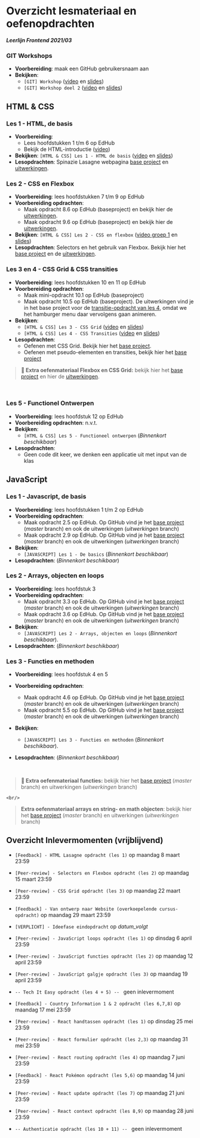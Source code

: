# Overzicht lesmateriaal en oefenopdrachten
_**Leerlijn Frontend 2021/03**_

### GIT Workshops
* **Voorbereiding**: maak een GitHub gebruikersnaam aan
* **Bekijken**:
    * `[GIT] Workshop` ([video](https://web.microsoftstream.com/video/cf4b42b5-890a-487c-8b3e-b2549d5a29f2) en [slides](https://noviuniversity.sharepoint.com/sites/Frontend202103/Lesmateriaal/GIT/%5BGIT%5D%20Workshop%20deel%201.pdf))
    * `[GIT] Workshop deel 2` ([video](https://web.microsoftstream.com/video/811bc638-3652-4a52-8ddf-e88d3cbb3aba) en [slides](https://noviuniversity.sharepoint.com/sites/Frontend202103/Lesmateriaal/GIT/%5BGIT%5D%20Workshop%20deel%202.pdf))
  
## HTML & CSS

### Les 1 - HTML, de basis
* **Voorbereiding**: 
  * Lees hoofdstukken 1 t/m 6 op EdHub
  * Bekijk de HTML-introductie ([video](https://web.microsoftstream.com/video/f8449ad1-48ce-414a-b0ed-33c17a6bcba7))
* **Bekijken**: `[HTML & CSS] Les 1 - HTML de basis` ([video](https://web.microsoftstream.com/video/4d114ecd-e858-4a9b-b959-3e23cda1fe0c) en [slides](https://teams.microsoft.com/l/file/6D6CABC3-DDAF-4E13-9CBA-A0E9DA9A3179?tenantId=4243de4c-3701-4a5d-b67a-388c5c9557a2&fileType=pdf&objectUrl=https%3A%2F%2Fnoviuniversity.sharepoint.com%2Fsites%2FFrontend202103%2FLesmateriaal%2FHTML%20%26%20CSS%2F%5BHTML%26CSS%5D%20Les%202%20-%20De%20perikelen%20van%20CSS.pdf&baseUrl=https%3A%2F%2Fnoviuniversity.sharepoint.com%2Fsites%2FFrontend202103&serviceName=teams&threadId=19:850091a7302341ef8f3d0d67c19870f8@thread.tacv2&groupId=1f6d57b3-7003-4def-b081-3ae9af201857))
* **Lesopdrachten**: Spinazie Lasagne webpagina [base project](https://github.com/hogeschoolnovi/frontend-html-css-spinazie) en [uitwerkingen](https://noviuniversity.sharepoint.com/sites/Frontend202103/Lesmateriaal/HTML%20&%20CSS/frontend-html-lasagne-uitwerkingen.zip).

### Les 2 - CSS en Flexbox
* **Voorbereiding**: lees hoofdstukken 7 t/m 9 op EdHub
* **Voorbereiding opdrachten**:
    * Maak opdracht 8.6 op EdHub (baseproject) en bekijk hier de [uitwerkingen](https://noviuniversity.sharepoint.com/sites/Frontend202103/Lesmateriaal/HTML%20&%20CSS/frontend-edhub-8.6-uitwerkingen.zip).
    * Maak opdracht 9.6 op EdHub (baseproject) en bekijk hier de [uitwerkingen](https://noviuniversity.sharepoint.com/sites/Frontend202103/Lesmateriaal/HTML%20&%20CSS/frontend-edhub-9.6-uitwerkingen.zip).
* **Bekijken**: `[HTML & CSS] Les 2 - CSS en flexbox` ([video groep 1](https://web.microsoftstream.com/video/a5819e08-7287-4d63-9abc-f813035a930f) en [slides](https://teams.microsoft.com/l/file/6D6CABC3-DDAF-4E13-9CBA-A0E9DA9A3179?tenantId=4243de4c-3701-4a5d-b67a-388c5c9557a2&fileType=pdf&objectUrl=https%3A%2F%2Fnoviuniversity.sharepoint.com%2Fsites%2FFrontend202103%2FLesmateriaal%2FHTML%20%26%20CSS%2F%5BHTML%26CSS%5D%20Les%202%20-%20De%20perikelen%20van%20CSS.pdf&baseUrl=https%3A%2F%2Fnoviuniversity.sharepoint.com%2Fsites%2FFrontend202103&serviceName=teams&threadId=19:850091a7302341ef8f3d0d67c19870f8@thread.tacv2&groupId=1f6d57b3-7003-4def-b081-3ae9af201857))
* **Lesopdrachten**: Selectors en het gebruik van Flexbox. Bekijk hier het [base project](https://github.com/hogeschoolnovi/frontend-selectors-flexbox-base) en de [uitwerkingen](https://noviuniversity.sharepoint.com/sites/Frontend202103/Lesmateriaal/HTML%20&%20CSS/frontend-selectors-flexbox-uitwerkinen.zip).

### Les 3 en 4 - CSS Grid & CSS transities
* **Voorbereiding**: lees hoofdstukken 10 en 11 op EdHub
* **Voorbereiding opdrachten**:
  * Maak mini-opdracht 10.1 op EdHub (baseproject)
  * Maak opdracht 10.5 op EdHub (baseproject). De uitwerkingen vind je in het base project voor de [transitie-opdracht van les 4](https://github.com/hogeschoolnovi/frontend-grid-transition-base), omdat we het hamburger menu daar vervolgens gaan animeren.
* **Bekijken**:
    * `[HTML & CSS] Les 3 - CSS Grid` ([video](https://web.microsoftstream.com/video/ce362630-9c44-4e01-9043-1c448bfc0536) en [slides](https://noviuniversity.sharepoint.com/sites/Frontend202103/Lesmateriaal/HTML%20&%20CSS/%5BHTML&CSS%5D%20Les%203%20-%20CSS%20Grid.pdf))
    * `[HTML & CSS] Les 4 - CSS Transities` ([video](https://web.microsoftstream.com/video/03ebb443-397b-427d-b8bf-a40125cfd6f1) en [slides](https://noviuniversity.sharepoint.com/sites/Frontend202103/Lesmateriaal/HTML%20&%20CSS/%5BHTML&CSS%5D%20Les%204%20-%20Advanced%20CSS%20concepts.pdf))
* **Lesopdrachten**: 
    * Oefenen met CSS Grid. Bekijk hier het [base project](https://github.com/hogeschoolnovi/frontend-css-grid).
    * Oefenen met pseudo-elementen en transities, bekijk hier het [base project](https://github.com/hogeschoolnovi/frontend-grid-transition-base)

> 
> **📙 Extra oefenmateriaal Flexbox en CSS Grid:** bekijk hier het [base project](https://github.com/hogeschoolnovi/frontend-html-css-extra-exercise-base) en hier de [uitwerkingen](https://noviuniversity.sharepoint.com/sites/Frontend202103/Lesmateriaal/HTML%20&%20CSS/frontend-html-css-extra-exercises-uitwerkingen.zip).
>  
  <br/>
  
### Les 5 - Functionel Ontwerpen
* **Voorbereiding**: lees hoofdstuk 12 op EdHub
* **Voorbereiding opdrachten**: n.v.t.
* **Bekijken**:
    * `[HTML & CSS] Les 5 - Functioneel ontwerpen` (_Binnenkort beschikbaar_)
* **Lesopdrachten**:
    * Geen code dit keer, we denken een applicatie uit met input van de klas

## JavaScript

### Les 1 - Javascript, de basis
* **Voorbereiding**: lees hoofdstukken 1 t/m 2 op EdHub
* **Voorbereiding opdrachten**:
    * Maak opdracht 2.5 op EdHub. Op GitHub vind je het [base project](https://github.com/hogeschoolnovi/frontend-javascript-variables-and-math-operators) (_master_ branch) en ook de uitwerkingen (_uitwerkingen_ branch)
    * Maak opdracht 2.9 op EdHub. Op GitHub vind je het [base project](https://github.com/hogeschoolnovi/frontend-javascript-if-else-switch-statements) (_master_ branch) en ook de uitwerkingen (_uitwerkingen_ branch)
* **Bekijken**:
    * `[JAVASCRIPT] Les 1 - De basics` (_Binnenkort beschikbaar_)
* **Lesopdrachten**: (_Binnenkort beschikbaar_)

### Les 2 - Arrays, objecten en loops
* **Voorbereiding**: lees hoofdstuk 3
* **Voorbereiding opdrachten**:
    * Maak opdracht 3.3 op EdHub. Op GitHub vind je het [base project]() (_master_ branch) en ook de uitwerkingen (_uitwerkingen_ branch)
    * Maak opdracht 3.6 op EdHub. Op GitHub vind je het [base project](https://github.com/hogeschoolnovi/frontend-javascript-edhub-objects) (_master_ branch) en ook de uitwerkingen (_uitwerkingen_ branch)
* **Bekijken**:
    * `[JAVASCRIPT] Les 2 - Arrays, objecten en loops` (_Binnenkort beschikbaar_).
* **Lesopdrachten**: (_Binnenkort beschikbaar_)

### Les 3 - Functies en methoden
* **Voorbereiding**: lees hoofdstuk 4 en 5
* **Voorbereiding opdrachten**:
    * Maak opdracht 4.6 op EdHub. Op GitHub vind je het [base project]() (_master_ branch) en ook de uitwerkingen (_uitwerkingen_ branch)
    * Maak opdracht 5.5 op EdHub. Op GitHub vind je het [base project]() (_master_ branch) en ook de uitwerkingen (_uitwerkingen_ branch)
* **Bekijken**:
    * `[JAVASCRIPT] Les 3 - Functies en methoden` (_Binnenkort beschikbaar_).
* **Lesopdrachten**: (_Binnenkort beschikbaar_)


  <br/>

> **📙 Extra oefenmateriaal functies:** bekijk hier het [base project](https://github.com/hogeschoolnovi/frontend-javascript-functions/blob/master/functions.js) (_master_ branch) en uitwerkingen (_uitwerkingen_ branch)
  
    <br/>
    
> **Extra oefenmateriaal arrays en string- en math objecten**: bekijk hier het [base project](https://github.com/hogeschoolnovi/frontend-javascript-objects-string-array-date) (_master_ branch) en uitwerkingen (_uitwerkingen_ branch)

## Overzicht Inlevermomenten (vrijblijvend)
* `[Feedback] - HTML Lasagne opdracht (les 1)` op maandag 8 maart 23:59
* `[Peer-review] - Selectors en Flexbox opdracht (les 2)` op maandag 15 maart 23:59
* `[Peer-review] - CSS Grid opdracht (les 3)` op maandag 22 maart 23:59
* `[Feedback] - Van ontwerp naar Website (overkoepelende cursus-opdracht)` op maandag 29 maart 23:59

* `[VERPLICHT] - Ideefase eindopdracht` op _datum_volgt_

* `[Peer-review] - JavaScript loops opdracht (les 1)` op dinsdag 6 april 23:59
* `[Peer-review] - JavaScript functies opdracht (les 2)` op maandag 12 april 23:59
* `[Peer-review] - JavaScript galgje opdracht (les 3)` op maandag 19 april 23:59
* `-- Tech It Easy opdracht (les 4 + 5) -- ` geen inlevermoment
* `[Feedback] - Country Information 1 & 2 opdracht (les 6,7,8)` op maandag 17 mei 23:59
* `[Peer-review] - React handtassen opdracht (les 1)` op dinsdag 25 mei 23:59
* `[Peer-review] - React formulier opdracht (les 2,3)` op maandag 31 mei 23:59
* `[Peer-review] - React routing opdracht (les 4)` op maandag 7 juni 23:59
* `[Feedback] - React Pokémon opdracht (les 5,6)` op maandag 14 juni 23:59
* `[Peer-review] - React update opdracht (les 7)` op maandag 21 juni 23:59
* `[Peer-review] - React context opdracht (les 8,9)` op maandag 28 juni 23:59
* `-- Authenticatie opdracht (les 10 + 11) -- ` geen inlevermoment
